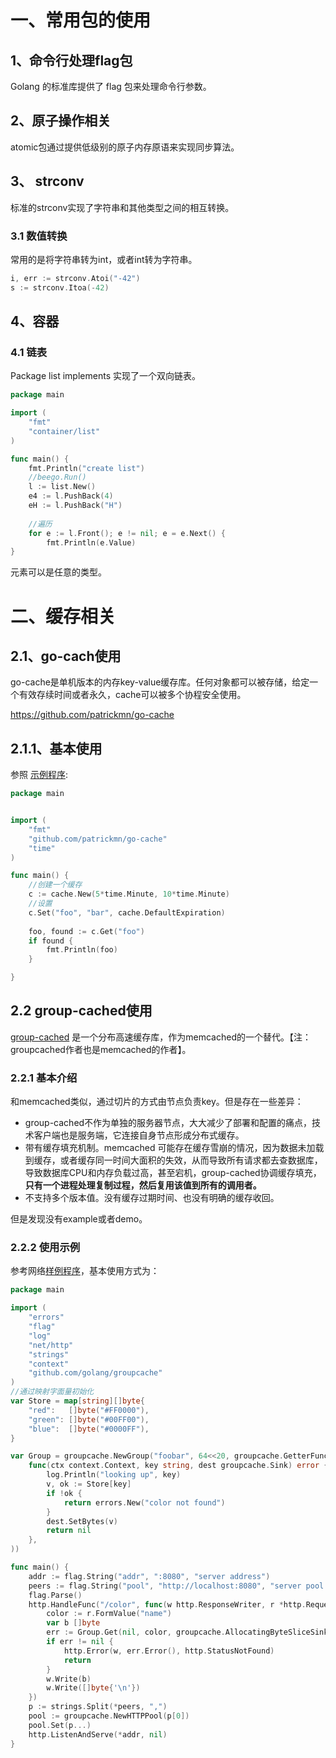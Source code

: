# 一、常用包的使用



## 1、命令行处理flag包

Golang 的标准库提供了 flag 包来处理命令行参数。



## 2、原子操作相关

atomic包通过提供低级别的原子内存原语来实现同步算法。

## 3、 strconv

标准的strconv实现了字符串和其他类型之间的相互转换。

### 3.1 数值转换

常用的是将字符串转为int，或者int转为字符串。

```go
i, err := strconv.Atoi("-42")
s := strconv.Itoa(-42)
```

## 4、容器

### 4.1 链表

Package list implements 实现了一个双向链表。

```go
package main

import (
    "fmt"
    "container/list"
)

func main() {
    fmt.Println("create list")
    //beego.Run()
    l := list.New()
    e4 := l.PushBack(4)
    eH := l.PushBack("H")
    
    //遍历
    for e := l.Front(); e != nil; e = e.Next() {
        fmt.Println(e.Value)
}
```

元素可以是任意的类型。



# 二、缓存相关



## 2.1、go-cach使用

go-cache是单机版本的内存key-value缓存库。任何对象都可以被存储，给定一个有效存续时间或者永久，cache可以被多个协程安全使用。

https://github.com/patrickmn/go-cache



## 2.1.1、基本使用

参照 [示例程序](go-cache/cache-test.go):

```go
package main


import (
    "fmt"
    "github.com/patrickmn/go-cache"
    "time"
)

func main() {
    //创建一个缓存
    c := cache.New(5*time.Minute, 10*time.Minute)
    //设置
    c.Set("foo", "bar", cache.DefaultExpiration)
    
    foo, found := c.Get("foo")
    if found {
        fmt.Println(foo)
    }

}
```



## 2.2 group-cached使用

[group-cached](https://github.com/golang/groupcache) 是一个分布高速缓存库，作为memcached的一个替代。【注：groupcached作者也是memcached的作者】。

### 2.2.1 基本介绍

和memcached类似，通过切片的方式由节点负责key。但是存在一些差异：

- group-cached不作为单独的服务器节点，大大减少了部署和配置的痛点，技术客户端也是服务端，它连接自身节点形成分布式缓存。
- 带有缓存填充机制。memcached 可能存在缓存雪崩的情况，因为数据未加载到缓存，或者缓存同一时间大面积的失效，从而导致所有请求都去查数据库，导致数据库CPU和内存负载过高，甚至宕机，group-cached协调缓存填充，**只有一个进程处理复制过程，然后复用该值到所有的调用者。**
- 不支持多个版本值。没有缓存过期时间、也没有明确的缓存收回。

但是发现没有example或者demo。

### 2.2.2 使用示例

参考网络[样例程序](https://sconedocs.github.io/groupcacheUseCase/)，基本使用方式为：

```go
package main

import (
    "errors"
    "flag"
    "log"
    "net/http"
    "strings"
    "context"
    "github.com/golang/groupcache"
)
//通过映射字面量初始化
var Store = map[string][]byte{
    "red":   []byte("#FF0000"),
    "green": []byte("#00FF00"),
    "blue":  []byte("#0000FF"),
}

var Group = groupcache.NewGroup("foobar", 64<<20, groupcache.GetterFunc(
    func(ctx context.Context, key string, dest groupcache.Sink) error {
        log.Println("looking up", key)
        v, ok := Store[key]
        if !ok {
            return errors.New("color not found")
        }
        dest.SetBytes(v)
        return nil
    },
))

func main() {
    addr := flag.String("addr", ":8080", "server address")
    peers := flag.String("pool", "http://localhost:8080", "server pool list")
    flag.Parse()
    http.HandleFunc("/color", func(w http.ResponseWriter, r *http.Request) {
        color := r.FormValue("name")
        var b []byte
        err := Group.Get(nil, color, groupcache.AllocatingByteSliceSink(&b))
        if err != nil {
            http.Error(w, err.Error(), http.StatusNotFound)
            return
        }
        w.Write(b)
        w.Write([]byte{'\n'})
    })
    p := strings.Split(*peers, ",")
    pool := groupcache.NewHTTPPool(p[0])
    pool.Set(p...)
    http.ListenAndServe(*addr, nil)
}
```




